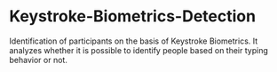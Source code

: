 # Keystroke-Biometrics-Detection
Identification of participants on the basis of Keystroke Biometrics. It analyzes whether it is possible to identify people based on their typing behavior or not.
